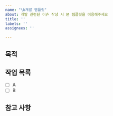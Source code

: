 ```yaml
---
name: "\b개발 템플릿"
about: 개발 관련된 이슈 작성 시 본 템플릿을 이용해주세요
title: ''
labels: ''
assignees: ''

---
```


## 목적

## 작업 목록

- [ ] A
- [ ] B

## 참고 사항
